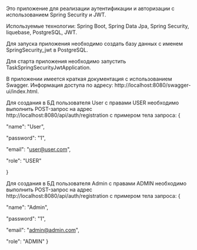 Это приложение для реализации аутентификации и авторизации с использованием Spring Security и JWT.

Используемые технологии: Spring Boot, Spring Data Jpa, Spring Security, liquebase, PostgreSQL, JWT.

Для запуска приложения необходимо создать базу данных с именем SpringSecurity_jwt в PostgreSQL.

Для старта приложения необходимо запустить TaskSpringSecurityJwtApplication.

В приложении имеется краткая документация с использованием Swagger.
Информация доступа по адресу: http://localhost:8080/swagger-ui/index.html. 

Для создания в БД пользователя User с правами USER необходимо выполнить POST-запрос на адрес http://localhost:8080/api/auth/registration с примером тела запроса:
{

"name": "User", 

"password": "1", 

"email": "user@user.com", 

"role": "USER"

}

Для создания в БД пользователя Admin с правами ADMIN необходимо выполнить POST-запрос на адрес http://localhost:8080/api/auth/registration с примером тела запроса:
{

"name": "Admin",

"password": "1",

"email": "admin@admin.com",

"role": "ADMIN"
}
